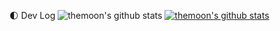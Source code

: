 🌓 Dev Log
![themoon's github stats](https://github-readme-stats.vercel.app/api?username=themoon&show_icons=true)
[![themoon's github stats](https://github-readme-stats.vercel.app/api/top-langs/?username=themoon&show_icons=true&hide_border=true&title_color=004386&icon_color=004386&layout=compact)](https://github.com/themoon)
